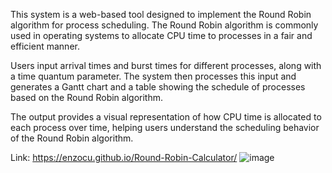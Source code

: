 This system is a web-based tool designed to implement the Round Robin algorithm for process scheduling. The Round Robin algorithm is commonly used in operating systems to allocate CPU time to processes in a fair and efficient manner.

Users input arrival times and burst times for different processes, along with a time quantum parameter. The system then processes this input and generates a Gantt chart and a table showing the schedule of processes based on the Round Robin algorithm.

The output provides a visual representation of how CPU time is allocated to each process over time, helping users understand the scheduling behavior of the Round Robin algorithm.

Link: https://enzocu.github.io/Round-Robin-Calculator/
![image](https://github.com/enzocu/Round-Robin-Calculator/assets/142987675/3fd2b83e-f699-499a-9adf-e1bce61957f5)
